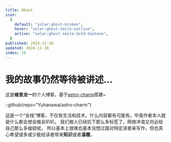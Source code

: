 ```yaml
---
title: About
icon:
  {
    default: "solar:ghost-broken",
    hover: "solar:ghost-smile-outline",
    active: "solar:ghost-smile-bold-duotone",
  }
published: 2024-11-30
updated: 2024-11-30
index: 10
---
```


# 我的故事仍然等待被讲述...

  

这是**绫里龙一**的个人博客，基于[astro-charm](https://github.com/Yuhanawa/astro-charm)搭建~

::github{repo="Yuhanawa/astro-charm"}

这是一个“全栈”博客，不仅有生活和技术，什么内容都有可能有。毕竟作者本人就是什么都会想会做会叭叭。
我们做人已经抗下那么多标签了，网络冲浪又何必给自己那么多枷锁呢。
所以基本上很难也基本没想过面对特定读者来写作，但也真心希望或多或少能给读者带来**知识**或者**温暖**。

